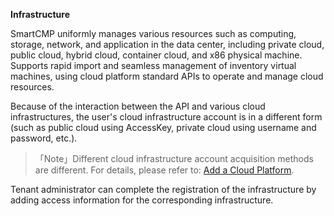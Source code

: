  **Infrastructure**


SmartCMP uniformly manages various resources such as computing, storage, network, and application in the data center, including private cloud, public cloud, hybrid cloud, container cloud, and x86 physical machine. Supports rapid import and seamless management of inventory virtual machines, using cloud platform standard APIs to operate and manage cloud resources.

Because of the interaction between the API and various cloud infrastructures, the user's cloud infrastructure account is in a different form (such as public cloud using AccessKey, private cloud using username and password, etc.). 

>「Note」Different cloud infrastructure account acquisition methods are different. For details, please refer to: [Add a Cloud Platform](https://cloudchef.github.io/doc-en/AdminDoc/03Infrastructure/CloudPlatformManagement.html#add-a-cloud-platform).

Tenant administrator can complete the registration of the infrastructure by adding access information for the corresponding infrastructure.
